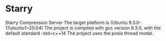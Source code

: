 # Starry
Starry Compression Server
The target platform is (Ubuntu 9.3.0-17ubuntu1~20.04)
The project is compiled with gcc version 9.3.0, with the default standard -std=c++14
The project uses the posix thread model.

